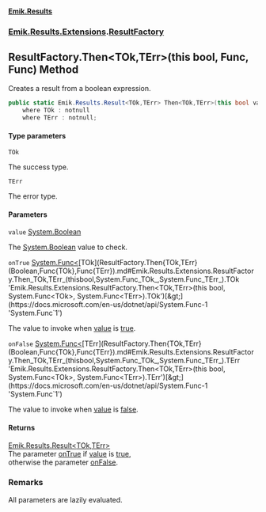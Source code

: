 #### [Emik.Results](index.md 'index')
### [Emik.Results.Extensions](Emik.Results.Extensions.md 'Emik.Results.Extensions').[ResultFactory](ResultFactory.md 'Emik.Results.Extensions.ResultFactory')

## ResultFactory.Then<TOk,TErr>(this bool, Func<TOk>, Func<TErr>) Method

Creates a result from a boolean expression.

```csharp
public static Emik.Results.Result<TOk,TErr> Then<TOk,TErr>(this bool value, System.Func<TOk> onTrue, System.Func<TErr> onFalse)
    where TOk : notnull
    where TErr : notnull;
```
#### Type parameters

<a name='Emik.Results.Extensions.ResultFactory.Then_TOk,TErr_(thisbool,System.Func_TOk_,System.Func_TErr_).TOk'></a>

`TOk`

The success type.

<a name='Emik.Results.Extensions.ResultFactory.Then_TOk,TErr_(thisbool,System.Func_TOk_,System.Func_TErr_).TErr'></a>

`TErr`

The error type.
#### Parameters

<a name='Emik.Results.Extensions.ResultFactory.Then_TOk,TErr_(thisbool,System.Func_TOk_,System.Func_TErr_).value'></a>

`value` [System.Boolean](https://docs.microsoft.com/en-us/dotnet/api/System.Boolean 'System.Boolean')

The [System.Boolean](https://docs.microsoft.com/en-us/dotnet/api/System.Boolean 'System.Boolean') value to check.

<a name='Emik.Results.Extensions.ResultFactory.Then_TOk,TErr_(thisbool,System.Func_TOk_,System.Func_TErr_).onTrue'></a>

`onTrue` [System.Func&lt;](https://docs.microsoft.com/en-us/dotnet/api/System.Func-1 'System.Func`1')[TOk](ResultFactory.Then{TOk,TErr}(Boolean,Func{TOk},Func{TErr}).md#Emik.Results.Extensions.ResultFactory.Then_TOk,TErr_(thisbool,System.Func_TOk_,System.Func_TErr_).TOk 'Emik.Results.Extensions.ResultFactory.Then<TOk,TErr>(this bool, System.Func<TOk>, System.Func<TErr>).TOk')[&gt;](https://docs.microsoft.com/en-us/dotnet/api/System.Func-1 'System.Func`1')

The value to invoke when [value](ResultFactory.Then{TOk,TErr}(Boolean,Func{TOk},Func{TErr}).md#Emik.Results.Extensions.ResultFactory.Then_TOk,TErr_(thisbool,System.Func_TOk_,System.Func_TErr_).value 'Emik.Results.Extensions.ResultFactory.Then<TOk,TErr>(this bool, System.Func<TOk>, System.Func<TErr>).value') is [true](https://docs.microsoft.com/en-us/dotnet/csharp/language-reference/builtin-types/bool 'https://docs.microsoft.com/en-us/dotnet/csharp/language-reference/builtin-types/bool').

<a name='Emik.Results.Extensions.ResultFactory.Then_TOk,TErr_(thisbool,System.Func_TOk_,System.Func_TErr_).onFalse'></a>

`onFalse` [System.Func&lt;](https://docs.microsoft.com/en-us/dotnet/api/System.Func-1 'System.Func`1')[TErr](ResultFactory.Then{TOk,TErr}(Boolean,Func{TOk},Func{TErr}).md#Emik.Results.Extensions.ResultFactory.Then_TOk,TErr_(thisbool,System.Func_TOk_,System.Func_TErr_).TErr 'Emik.Results.Extensions.ResultFactory.Then<TOk,TErr>(this bool, System.Func<TOk>, System.Func<TErr>).TErr')[&gt;](https://docs.microsoft.com/en-us/dotnet/api/System.Func-1 'System.Func`1')

The value to invoke when [value](ResultFactory.Then{TOk,TErr}(Boolean,Func{TOk},Func{TErr}).md#Emik.Results.Extensions.ResultFactory.Then_TOk,TErr_(thisbool,System.Func_TOk_,System.Func_TErr_).value 'Emik.Results.Extensions.ResultFactory.Then<TOk,TErr>(this bool, System.Func<TOk>, System.Func<TErr>).value') is [false](https://docs.microsoft.com/en-us/dotnet/csharp/language-reference/builtin-types/bool 'https://docs.microsoft.com/en-us/dotnet/csharp/language-reference/builtin-types/bool').

#### Returns
[Emik.Results.Result&lt;](Result{TOk,TErr}.md 'Emik.Results.Result<TOk,TErr>')[TOk](ResultFactory.Then{TOk,TErr}(Boolean,Func{TOk},Func{TErr}).md#Emik.Results.Extensions.ResultFactory.Then_TOk,TErr_(thisbool,System.Func_TOk_,System.Func_TErr_).TOk 'Emik.Results.Extensions.ResultFactory.Then<TOk,TErr>(this bool, System.Func<TOk>, System.Func<TErr>).TOk')[,](Result{TOk,TErr}.md 'Emik.Results.Result<TOk,TErr>')[TErr](ResultFactory.Then{TOk,TErr}(Boolean,Func{TOk},Func{TErr}).md#Emik.Results.Extensions.ResultFactory.Then_TOk,TErr_(thisbool,System.Func_TOk_,System.Func_TErr_).TErr 'Emik.Results.Extensions.ResultFactory.Then<TOk,TErr>(this bool, System.Func<TOk>, System.Func<TErr>).TErr')[&gt;](Result{TOk,TErr}.md 'Emik.Results.Result<TOk,TErr>')  
The parameter [onTrue](ResultFactory.Then{TOk,TErr}(Boolean,Func{TOk},Func{TErr}).md#Emik.Results.Extensions.ResultFactory.Then_TOk,TErr_(thisbool,System.Func_TOk_,System.Func_TErr_).onTrue 'Emik.Results.Extensions.ResultFactory.Then<TOk,TErr>(this bool, System.Func<TOk>, System.Func<TErr>).onTrue') if [value](ResultFactory.Then{TOk,TErr}(Boolean,Func{TOk},Func{TErr}).md#Emik.Results.Extensions.ResultFactory.Then_TOk,TErr_(thisbool,System.Func_TOk_,System.Func_TErr_).value 'Emik.Results.Extensions.ResultFactory.Then<TOk,TErr>(this bool, System.Func<TOk>, System.Func<TErr>).value') is [true](https://docs.microsoft.com/en-us/dotnet/csharp/language-reference/builtin-types/bool 'https://docs.microsoft.com/en-us/dotnet/csharp/language-reference/builtin-types/bool'),  
otherwise the parameter [onFalse](ResultFactory.Then{TOk,TErr}(Boolean,Func{TOk},Func{TErr}).md#Emik.Results.Extensions.ResultFactory.Then_TOk,TErr_(thisbool,System.Func_TOk_,System.Func_TErr_).onFalse 'Emik.Results.Extensions.ResultFactory.Then<TOk,TErr>(this bool, System.Func<TOk>, System.Func<TErr>).onFalse').

### Remarks
  
All parameters are lazily evaluated.